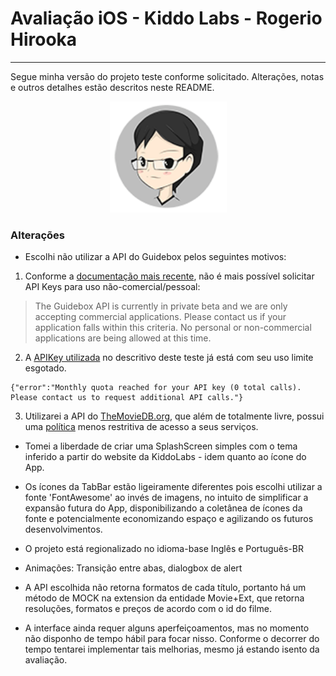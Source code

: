 # Avaliação iOS - Kiddo Labs - Rogerio Hirooka

---
Segue minha versão do projeto teste conforme solicitado. Alterações, notas e outros detalhes estão descritos neste README.


<p align="center">
	<img src="img/RogerioHirooka-small.png" width="187px">
</p>

### Alterações

- Escolhi não utilizar a API do Guidebox pelos seguintes motivos:
1. Conforme a [documentação mais recente](https://api.guidebox.com/docs/key), não é mais possível solicitar API Keys para uso não-comercial/pessoal:
> The Guidebox API is currently in private beta and we are only accepting commercial applications. Please contact us if your application falls within this criteria. No personal or non-commercial applications are being allowed at this time.

2. A [APIKey utilizada](https://api-public.guidebox.com/v1.43/US/rKJwmLEQB3qOouvHckEwjDrsGqKWpHgE/movies/all/1/10/all/all) no descritivo deste teste já está com seu uso limite esgotado.
```
{"error":"Monthly quota reached for your API key (0 total calls).  Please contact us to request additional API calls."}
```

3. Utilizarei a API do [TheMovieDB.org](https://www.themoviedb.org/), que além de totalmente livre, possui uma [política](https://www.themoviedb.org/terms-of-use) menos restritiva de acesso a seus serviços.

- Tomei a liberdade de criar uma SplashScreen simples com o tema inferido a partir do website da KiddoLabs - idem quanto ao ícone do App.

- Os ícones da TabBar estão ligeiramente diferentes pois escolhi utilizar a fonte 'FontAwesome' ao invés de imagens, no intuito de simplificar a expansão futura do App, disponibilizando a coletânea de ícones da fonte e potencialmente economizando espaço e agilizando os futuros desenvolvimentos.

- O projeto está regionalizado no idioma-base Inglês e Português-BR

- Animações: Transição entre abas, dialogbox de alert

- A API escolhida não retorna formatos de cada título, portanto há um método de MOCK na extension da entidade Movie+Ext, que retorna resoluções, formatos e preços de acordo com o id do filme.

- A interface ainda requer alguns aperfeiçoamentos, mas no momento não disponho de tempo hábil para focar nisso. Conforme o decorrer do tempo tentarei implementar tais melhorias, mesmo já estando isento da avaliação.
